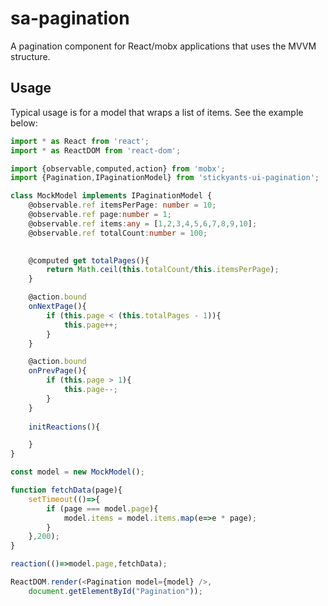 # sa-pagination 

A pagination component for React/mobx applications that uses the MVVM structure. 

## Usage 

Typical usage is for a model that wraps a list of items. See the example below: 

```typescript
import * as React from 'react'; 
import * as ReactDOM from 'react-dom'; 

import {observable,computed,action} from 'mobx'; 
import {Pagination,IPaginationModel} from 'stickyants-ui-pagination'; 

class MockModel implements IPaginationModel {
    @observable.ref itemsPerPage: number = 10; 
    @observable.ref page:number = 1; 
    @observable.ref items:any = [1,2,3,4,5,6,7,8,9,10];
    @observable.ref totalCount:number = 100; 
    

    @computed get totalPages(){
        return Math.ceil(this.totalCount/this.itemsPerPage);
    }

    @action.bound
    onNextPage(){
        if (this.page < (this.totalPages - 1)){
            this.page++; 
        }
    }

    @action.bound
    onPrevPage(){
        if (this.page > 1){
            this.page--;
        }
    }  
    
    initReactions(){

    }
}

const model = new MockModel(); 

function fetchData(page){
    setTimeout(()=>{
        if (page === model.page){
            model.items = model.items.map(e=>e * page); 
        }
    },200);
}

reaction(()=>model.page,fetchData); 

ReactDOM.render(<Pagination model={model} />,
    document.getElementById("Pagination"));

```